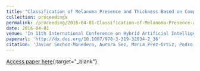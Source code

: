 ```yaml
---
title: "Classification of Melanoma Presence and Thickness Based on Computational Image Analysis"
collection: proceedings
permalink: /proceeding/2016-04-01-Classification-of-Melanoma-Presence-and-Thickness-Based-on-Computational-Image-Analysis
date: 2016-04-01
venue: 'In 11th International Conference on Hybrid Artificial Intelligent Systems (HAIS2016)'
paperurl: 'http://dx.doi.org/10.1007/978-3-319-32034-2_36'
citation: 'Javier Snchez-Monedero, Aurora Sez, Marıa Prez-Ortiz, Pedro Antonio Gutirrez, Csar Hervs-Martınez, &quot;Classification of Melanoma Presence and Thickness Based on Computational Image Analysis.&quot; In 11th International Conference on Hybrid Artificial Intelligent Systems (HAIS2016), Lecture Notes in Computer Science (LNCS), Vol. 9648, 2016, Seville (Spain), pp.427-438.'
---
```

[Access paper here](http://dx.doi.org/10.1007/978-3-319-32034-2_36){:target="_blank"}

